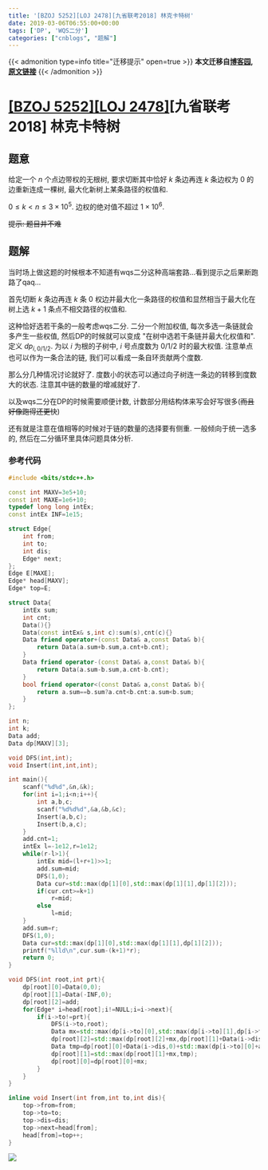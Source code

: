 ```yaml
---
title: '[BZOJ 5252][LOJ 2478][九省联考2018] 林克卡特树'
date: 2019-03-06T06:55:00+00:00
tags: ['DP', 'WQS二分']
categories: ["cnblogs", "题解"]
---
```

{{< admonition type=info title="迁移提示" open=true >}}
**本文迁移自[博客园](https://rvalue.cnblogs.com), [原文链接](http://www.cnblogs.com/rvalue/archive/2019/03/06/10483220.html)**
{{< /admonition >}}

# [[BZOJ 5252]](https://www.lydsy.com/JudgeOnline/problem.php?id=5252)[[LOJ 2478]](https://loj.ac/problem/2478)[九省联考2018] 林克卡特树

## 题意

给定一个 $n$ 个点边带权的无根树, 要求切断其中恰好 $k$ 条边再连 $k$ 条边权为 $0$ 的边重新连成一棵树, 最大化新树上某条路径的权值和.

$0\le k<n\le 3\times 10^5$. 边权的绝对值不超过 $1\times 10^6$.

~~提示: 题目并不难~~

## 题解

当时场上做这题的时候根本不知道有wqs二分这种高端套路...看到提示之后果断跑路了qaq...

首先切断 $k$ 条边再连 $k$ 条 $0$ 权边并最大化一条路径的权值和显然相当于最大化在树上选 $k+1$ 条点不相交路径的权值和.

这种恰好选若干条的一般考虑wqs二分. 二分一个附加权值, 每次多选一条链就会多产生一些权值, 然后DP的时候就可以变成 "在树中选若干条链并最大化权值和". 定义 $dp_{i,0/1/2}$. 为以 $i$ 为根的子树中, $i$ 号点度数为 $0/1/2$ 时的最大权值. 注意单点也可以作为一条合法的链, 我们可以看成一条自环贡献两个度数.

那么分几种情况讨论就好了. 度数小的状态可以通过向子树连一条边的转移到度数大的状态. 注意其中链的数量的增减就好了.

以及wqs二分在DP的时候需要顺便计数, 计数部分用结构体来写会好写很多(~~而且好像跑得还更快~~)

还有就是注意在值相等的时候对于链的数量的选择要有侧重. 一般倾向于统一选多的, 然后在二分循环里具体问题具体分析.

### 参考代码

```cpp
#include <bits/stdc++.h>

const int MAXV=3e5+10;
const int MAXE=1e6+10;
typedef long long intEx;
const intEx INF=1e15;

struct Edge{
    int from;
    int to;
    int dis;
    Edge* next;
};
Edge E[MAXE];
Edge* head[MAXV];
Edge* top=E;

struct Data{
    intEx sum;
    int cnt;
    Data(){}
    Data(const intEx& s,int c):sum(s),cnt(c){}
    Data friend operator+(const Data& a,const Data& b){
        return Data(a.sum+b.sum,a.cnt+b.cnt);
    }
    Data friend operator-(const Data& a,const Data& b){
        return Data(a.sum-b.sum,a.cnt-b.cnt);
    }
    bool friend operator<(const Data& a,const Data& b){
        return a.sum==b.sum?a.cnt<b.cnt:a.sum<b.sum;
    }
};

int n;
int k;
Data add;
Data dp[MAXV][3];

void DFS(int,int);
void Insert(int,int,int);

int main(){
    scanf("%d%d",&n,&k);
    for(int i=1;i<n;i++){
        int a,b,c;
        scanf("%d%d%d",&a,&b,&c);
        Insert(a,b,c);
        Insert(b,a,c);
    }
    add.cnt=1;
    intEx l=-1e12,r=1e12;
    while(r-l>1){
        intEx mid=(l+r+1)>>1;
        add.sum=mid;
        DFS(1,0);
        Data cur=std::max(dp[1][0],std::max(dp[1][1],dp[1][2]));
        if(cur.cnt>=k+1)
            r=mid;
        else
            l=mid;
    }
    add.sum=r;
    DFS(1,0);
    Data cur=std::max(dp[1][0],std::max(dp[1][1],dp[1][2]));
    printf("%lld\n",cur.sum-(k+1)*r);
    return 0;
}

void DFS(int root,int prt){
    dp[root][0]=Data(0,0);
    dp[root][1]=Data(-INF,0);
    dp[root][2]=add;
    for(Edge* i=head[root];i!=NULL;i=i->next){
        if(i->to!=prt){
            DFS(i->to,root);
            Data mx=std::max(dp[i->to][0],std::max(dp[i->to][1],dp[i->to][2]));
            dp[root][2]=std::max(dp[root][2]+mx,dp[root][1]+Data(i->dis,0)+std::max(dp[i->to][0],dp[i->to][1]-add));
            Data tmp=dp[root][0]+Data(i->dis,0)+std::max(dp[i->to][0]+add,dp[i->to][1]);
            dp[root][1]=std::max(dp[root][1]+mx,tmp);
            dp[root][0]=dp[root][0]+mx;
        }
    }
}

inline void Insert(int from,int to,int dis){
    top->from=from;
    top->to=to;
    top->dis=dis;
    top->next=head[from];
    head[from]=top++;
}

```

![](https://pic.rvalue.moe/2021/08/02/16157c9ca7931.jpg)
